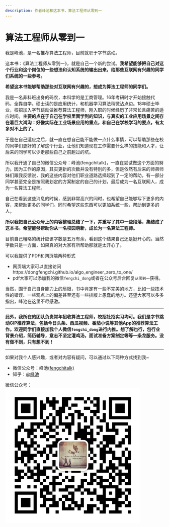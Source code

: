 ```yaml
---
description: 作者峰池和这本书，算法工程师从零到一
---
```


# 算法工程师从零到一

我是峰池，是一名推荐算法工程师，目前就职于字节跳动。

这本书：《算法工程师从零到一》，就是自己一个新的尝试。**我希望能够把自己对这个行业和这个岗位的一些想法和认知系统的输出出来，给那些互联网有兴趣的同学们系统的一些参考。**

**希望这本书能够帮助那些对互联网有兴趣的，想成为算法工程师的同学们。**

我是一名非科班出身的码农，本科学的是工商管理。16年考研时才开始接触代码，全靠自学。硕士读的是应用统计，和机器学习算法稍微沾点边。18年硕士毕业，校招加入字节跳动做推荐算法工程师，刚入职的时候经历了非常长且痛苦的适应时间。**主要的点在于自己在学校里面学到的知识，与真实的工业应用场景之间存在着巨大鸿沟：好像实际在工业场景应用的重点，和自己在学校学习的要点，有太多对不上的了。**

于是在自己适应之后，就一直在想自己能不能做一点什么事情，可以帮助那些在校的同学们更好的了解这个行业，让他们知道现在工作需要什么样的技能和人才，让后来的同学可以少走那些自己之前趟过的坑。

所以我开通了自己的微信公众号：峰池(fengchitalk)，一直在尝试做这个方面的努力。因为工作的原因，其实更新的次数并没有特别的多，但是依然有后来的师弟师妹们跟我反馈说，我的这些内容对他们职业道路选择起到了一定的帮助，有一部分同学甚至完全是按照我划定的方案制定的自己的计划，最后成为一名互联网人，成为一名算法工程师。

自己在看到这些消息的时候，感到非常高兴的同时，也希望自己能够写下更多的内容，来帮助更多的同学们。同时希望这些东西可以更加系统一些，帮助到更多的人。

**所以我把自己公众号上的内容整理总结了一下，并重写了其中一些段落，集结成了这本书。希望能够帮助你从一名校园萌新，成长为一名算法工程师。**

目前自己粗略的统计应该字数是五万有余，看到这个结果自己还是挺开心的。当然字数只是一方面，如果真的对大家有所帮助那就是太开心了。

可以我提供了PDF和网页端两种形式
* 网页端大家可以直接访问https://dongfengchi.github.io/algo_engineer_zero_to_one/
* pdf大家可以添加我的微信`fengchi_dong`或者在公众号后台回复`从零到一`获得。


当然，囿于自己自身能力上的局限，书中肯定有一些不完美的地方，比如一些技术性的错误、一些观点上的偏差甚至还有一些排版上愚蠢的地方。还望大家可以多多指出，峰池在这里不尽感激。

- - - - - 

**此外，我所在的团队负责常年招收算法工程师，校招社招实习均可。我们是字节跳动GIP推荐算法，包括今日头条、西瓜视频、番茄小说等其他App的推荐算法工作。欢迎同学们直接加我个人微信`fengchi_dong`进行内推。想了解也行，包行业背景介绍，简历辅导，意志不坚定灌鸡汤，面试准备方案制定等等一条龙服务。没有做不到，只有想不到！**

- - - - - 

如果对我个人感兴趣，或者对内容有疑问，可以通过以下两种方式找到我~

* 微信公众号：峰池[(fengchitalk)](https://dongfengchi.github.io/algo_engineer_zero_to_one/wechat_mp.jpg)
* 知乎：[@峰池](https://www.zhihu.com/people/fengchitalk)

微信公众号：
![微信公众号：fengchitalk](/wechat_mp.jpg)



